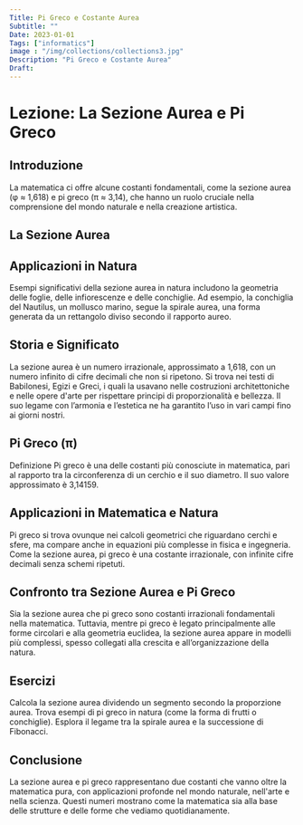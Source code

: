 ```yaml
---
Title: Pi Greco e Costante Aurea
Subtitle: ""
Date: 2023-01-01
Tags: ["informatics"]
image : "/img/collections/collections3.jpg"
Description: "Pi Greco e Costante Aurea"
Draft: 
---
```


# Lezione: La Sezione Aurea e Pi Greco

## Introduzione
La matematica ci offre alcune costanti fondamentali, come la sezione aurea (φ ≈ 1,618) e pi greco (π ≈ 3,14), che hanno un ruolo cruciale nella comprensione del mondo naturale e nella creazione artistica.

## La Sezione Aurea

## Applicazioni in Natura
Esempi significativi della sezione aurea in natura includono la geometria delle foglie, delle infiorescenze e delle conchiglie. Ad esempio, la conchiglia del Nautilus, un mollusco marino, segue la spirale aurea, una forma generata da un rettangolo diviso secondo il rapporto aureo.

## Storia e Significato
La sezione aurea è un numero irrazionale, approssimato a 1,618, con un numero infinito di cifre decimali che non si ripetono. Si trova nei testi di Babilonesi, Egizi e Greci, i quali la usavano nelle costruzioni architettoniche e nelle opere d'arte per rispettare principi di proporzionalità e bellezza. Il suo legame con l’armonia e l’estetica ne ha garantito l’uso in vari campi fino ai giorni nostri.

## Pi Greco (π)
Definizione
Pi greco è una delle costanti più conosciute in matematica, pari al rapporto tra la circonferenza di un cerchio e il suo diametro. Il suo valore approssimato è 3,14159.

## Applicazioni in Matematica e Natura
Pi greco si trova ovunque nei calcoli geometrici che riguardano cerchi e sfere, ma compare anche in equazioni più complesse in fisica e ingegneria. Come la sezione aurea, pi greco è una costante irrazionale, con infinite cifre decimali senza schemi ripetuti.

## Confronto tra Sezione Aurea e Pi Greco
Sia la sezione aurea che pi greco sono costanti irrazionali fondamentali nella matematica. Tuttavia, mentre pi greco è legato principalmente alle forme circolari e alla geometria euclidea, la sezione aurea appare in modelli più complessi, spesso collegati alla crescita e all’organizzazione della natura.

## Esercizi
Calcola la sezione aurea dividendo un segmento secondo la proporzione aurea.
Trova esempi di pi greco in natura (come la forma di frutti o conchiglie).
Esplora il legame tra la spirale aurea e la successione di Fibonacci.

## Conclusione
La sezione aurea e pi greco rappresentano due costanti che vanno oltre la matematica pura, con applicazioni profonde nel mondo naturale, nell'arte e nella scienza. Questi numeri mostrano come la matematica sia alla base delle strutture e delle forme che vediamo quotidianamente.

